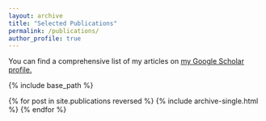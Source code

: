 ```yaml
---
layout: archive
title: "Selected Publications"
permalink: /publications/
author_profile: true
---
```



You can find a comprehensive list of my articles on <u><a href="{{author.googlescholar}}">my Google Scholar profile</a>.</u>

{% include base_path %}

{% for post in site.publications reversed %}
  {% include archive-single.html %}
{% endfor %}
